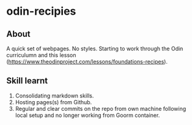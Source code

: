 # odin-recipies

## About
A quick set of webpages. No styles. Starting to work through the Odin curriculumn and this lesson (https://www.theodinproject.com/lessons/foundations-recipes).

## Skill learnt
1. Consolidating markdown skills. 
2. Hosting pages(s) from Github. 
3. Regular and clear commits on the repo from own machine following local setup and no longer working from Goorm container.
